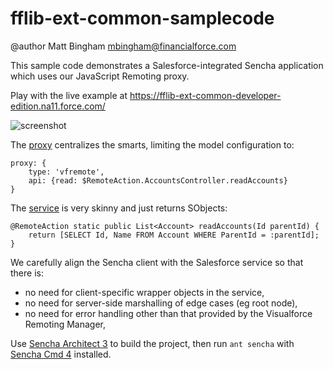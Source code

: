 fflib-ext-common-samplecode
===========================

@author Matt Bingham <mbingham@financialforce.com>

This sample code demonstrates a Salesforce-integrated Sencha application which uses our JavaScript Remoting proxy.

Play with the live example at https://fflib-ext-common-developer-edition.na11.force.com/

![screenshot](https://c.na11.content.force.com/servlet/servlet.ImageServer?id=015G0000001YXpr&oid=00DG0000000iEkX&lastMod=1386175684000)

The [proxy](https://github.com/financialforcedev/fflib-ext-common/blob/master/src/data/proxy/VFRemote.js) centralizes the smarts, limiting the model configuration to:

```
proxy: {
    type: 'vfremote',
    api: {read: $RemoteAction.AccountsController.readAccounts}
}
```

The [service](https://github.com/financialforcedev/fflib-ext-common-samplecode/blob/master/src/classes/AccountsController.cls) is very skinny and just returns SObjects:

```
@RemoteAction static public List<Account> readAccounts(Id parentId) {
    return [SELECT Id, Name FROM Account WHERE ParentId = :parentId];
}
```

We carefully align the Sencha client with the Salesforce service so that there is:
- no need for client-specific wrapper objects in the service,
- no need for server-side marshalling of edge cases (eg root node),
- no need for error handling other than that provided by the Visualforce Remoting Manager,

Use [Sencha Architect 3](www.sencha.com/products/architect/download/) to build the project, then run `ant sencha` with [Sencha Cmd 4](http://www.sencha.com/products/sencha-cmd/download) installed.
